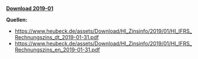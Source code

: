 [**Download 2019-01**](https://downgit.github.io/#/home?url=https://github.com/GeorgGoldbach/Zinsarchiv/tree/master/2019-01)

**Quellen:**
* https://www.heubeck.de/assets/Download/HI_Zinsinfo/2019/01/HI_IFRS_Rechnungszins_dt_2019-01-31.pdf
* https://www.heubeck.de/assets/Download/HI_Zinsinfo/2019/01/HI_IFRS_Rechnungszins_en_2019-01-31.pdf
